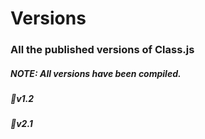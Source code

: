 # Versions
### All the published versions of Class.js
##### NOTE: All versions have been compiled.
##### 🔹v1.2
##### 🔹v2.1
